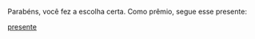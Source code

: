 Parabéns, você fez a escolha certa. Como prêmio, segue esse presente:

[presente](https://goo.gl/jHmCXM)
